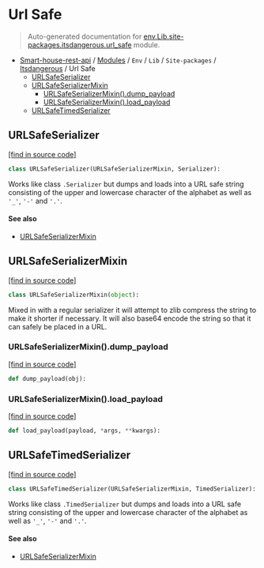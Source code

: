 # Url Safe

> Auto-generated documentation for [env.Lib.site-packages.itsdangerous.url_safe](..\..\..\..\..\env\Lib\site-packages\itsdangerous\url_safe.py) module.

- [Smart-house-rest-api](..\..\..\..\README.md#description) / [Modules](..\..\..\..\MODULES.md#smart-house-rest-api-modules) / `Env` / `Lib` / `Site-packages` / [Itsdangerous](index.md#itsdangerous) / Url Safe
    - [URLSafeSerializer](#urlsafeserializer)
    - [URLSafeSerializerMixin](#urlsafeserializermixin)
        - [URLSafeSerializerMixin().dump_payload](#urlsafeserializermixindump_payload)
        - [URLSafeSerializerMixin().load_payload](#urlsafeserializermixinload_payload)
    - [URLSafeTimedSerializer](#urlsafetimedserializer)

## URLSafeSerializer

[[find in source code]](..\..\..\..\..\env\Lib\site-packages\itsdangerous\url_safe.py#L54)

```python
class URLSafeSerializer(URLSafeSerializerMixin, Serializer):
```

Works like class `.Serializer` but dumps and loads into a URL
safe string consisting of the upper and lowercase character of the
alphabet as well as ``'_'``, ``'-'`` and ``'.'``.

#### See also

- [URLSafeSerializerMixin](#urlsafeserializermixin)

## URLSafeSerializerMixin

[[find in source code]](..\..\..\..\..\env\Lib\site-packages\itsdangerous\url_safe.py#L11)

```python
class URLSafeSerializerMixin(object):
```

Mixed in with a regular serializer it will attempt to zlib
compress the string to make it shorter if necessary. It will also
base64 encode the string so that it can safely be placed in a URL.

### URLSafeSerializerMixin().dump_payload

[[find in source code]](..\..\..\..\..\env\Lib\site-packages\itsdangerous\url_safe.py#L41)

```python
def dump_payload(obj):
```

### URLSafeSerializerMixin().load_payload

[[find in source code]](..\..\..\..\..\env\Lib\site-packages\itsdangerous\url_safe.py#L19)

```python
def load_payload(payload, *args, **kwargs):
```

## URLSafeTimedSerializer

[[find in source code]](..\..\..\..\..\env\Lib\site-packages\itsdangerous\url_safe.py#L61)

```python
class URLSafeTimedSerializer(URLSafeSerializerMixin, TimedSerializer):
```

Works like class `.TimedSerializer` but dumps and loads into a
URL safe string consisting of the upper and lowercase character of
the alphabet as well as ``'_'``, ``'-'`` and ``'.'``.

#### See also

- [URLSafeSerializerMixin](#urlsafeserializermixin)
